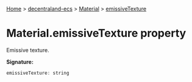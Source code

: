[Home](./index) &gt; [decentraland-ecs](./decentraland-ecs.md) &gt; [Material](./decentraland-ecs.material.md) &gt; [emissiveTexture](./decentraland-ecs.material.emissivetexture.md)

# Material.emissiveTexture property

Emissive texture.

**Signature:**
```javascript
emissiveTexture: string
```
